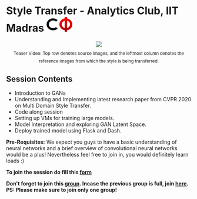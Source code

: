 # Style Transfer - Analytics Club, IIT Madras <img src="assets/cfi.png" width="70" height="40"/>

<p align="center">
    <img src="assets/teaser.gif" />
    <br/>
    <sub>Teaser Video: Top row denotes source images, and the leftmost column denotes the reference images from which the style is being transferred.</sub>
</p>

## Session Contents

- Introduction to GANs
- Understanding and Implementing latest research paper from CVPR 2020 on Multi Domain Style Transfer.
- Code along session
- Setting up VMs for training large models. 
- Model Interpretation and exploring GAN Latent Space.
- Deploy trained model using Flask and Dash.

**Pre-Requisites:** We expect you guys to have a basic understanding of neural networks and a brief overview of convolutional neural networks would be a plus! Nevertheless feel free to join in, you would definitely learn loads :)  

**To join the session do fill this [form](https://forms.gle/nnjSU7b7Roz3JSFT9)**

**Don't forget to join this [group](https://chat.whatsapp.com/C3xyDj6giRaFFtcv9ov3Jy). Incase the previous group is full, join [here](https://chat.whatsapp.com/IOtw4PSZDrdIttxaHa2RE8). PS: Please make sure to join only one group!**